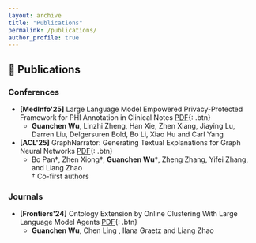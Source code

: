 ```yaml
---
layout: archive
title: "Publications"
permalink: /publications/
author_profile: true
---
```


## 📖 **Publications**


### **Conferences**
- **[MedInfo'25]** Large Language Model Empowered Privacy-Protected Framework for PHI Annotation in Clinical Notes [PDF](){: .btn} 
  + **Guanchen Wu**, Linzhi Zheng, Han Xie, Zhen Xiang, Jiaying Lu, Darren Liu, Delgersuren Bold, Bo Li, Xiao Hu and Carl Yang
- **[ACL'25]** GraphNarrator: Generating Textual Explanations for Graph Neural Networks [PDF](){: .btn}
  + Bo Pan†, Zhen Xiong†, **Guanchen Wu**†, Zheng Zhang, Yifei Zhang, and Liang Zhao  
† Co-first authors


### **Journals**
- **[Frontiers'24]** Ontology Extension by Online Clustering With Large Language Model Agents [PDF](){: .btn} 
  + **Guanchen Wu**, Chen Ling , Ilana Graetz and Liang Zhao




